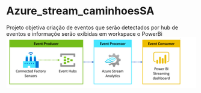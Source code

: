 # Azure_stream_caminhoesSA
Projeto objetiva criação de eventos que serão detectados por hub de eventos e informaçõe serão exibidas em workspace o PowerBi
<img src="/caminhoesSA.PNG">
